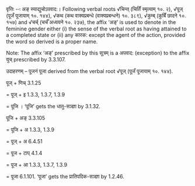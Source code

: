 




वृत्तिः --ः अङ् स्याद्युचोऽपवाद:। Following verbal roots √चिन्त् (चितिँ स्मृत्याम् १०. २), √पूज् (पूजँ पूजायाम् १०. १४४), √कथ (कथ वाक्यप्रबन्धे (वाक्यप्रबन्धने) १०. ३८९), √कुम्ब् (कुबिँ छादने १०. १५७) and √चर्च् (चर्चँ अध्ययने १०. २३७), the affix ‘अङ्’ is used to denote in the feminine gender either (i) the sense of the verbal root as having attained to a completed state or (ii) any कारक: except the agent of the action, provided the word so derived is a proper name.

Note: The affix ‘अङ्’ prescribed by this सूत्रम् is a अपवाद: (exception) to the affix युच् prescribed by 3.3.107.


उदाहरणम् – पूजनं पूजा derived from the verbal root √पूज् (पूजँ पूजायाम् १०. १४४).


पूज् + णिच् 3.1.25

= पूज् + इ 1.3.3, 1.3.7, 1.3.9

= पूजि । ‘पूजि’ gets the धातु-सञ्ज्ञा by 3.1.32.


पूजि + अङ् 3.3.105

= पूजि + अ 1.3.3, 1.3.9

= पूज् + अ 6.4.51

= पूज + टाप् 4.1.4

= पूज + आ 1.3.3, 1.3.7, 1.3.9

= पूजा 6.1.101. ‘पूजा’ gets the प्रातिपदिक-सञ्ज्ञा by 1.2.46.

